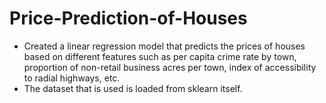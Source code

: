 # Price-Prediction-of-Houses

- Created a linear regression model that predicts the prices of houses based on
different features such as per capita crime rate by town, proportion of non-retail
business acres per town, index of accessibility to radial highways, etc.
- The dataset that is used is loaded from sklearn itself. 
